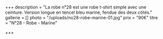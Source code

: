 +++
description = "La robe n°28 est une robe t-shirt simple avec une ceinture. Version longue en tencel bleu marine, fendue des deux côtés."
gallerie = []
photo = "/uploads/no28-robe-marine-01.jpg"
prix = "90€"
titre = "N°28 - Robe - Marine"

+++
